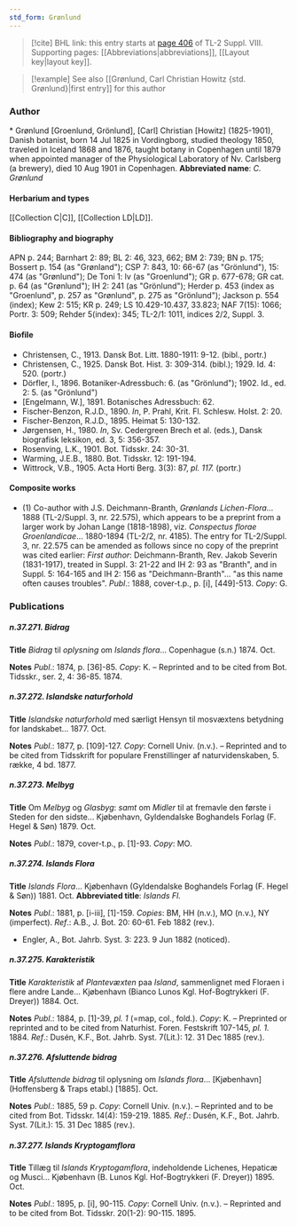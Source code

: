 ```yaml
---
std_form: Grønlund
---
```


> [!cite] BHL link: this entry starts at [page 406](https://www.biodiversitylibrary.org/page/33258884) of TL-2 Suppl. VIII.
> Supporting pages: [[Abbreviations|abbreviations]], [[Layout key|layout key]].

> [!example] See also [[Grønlund, Carl Christian Howitz {std. Grønlund}|first entry]] for this author

### Author

\* Grønlund \[Groenlund, Grönlund\], \[Carl\] Christian \[Howitz\] (1825-1901), Danish botanist, born 14 Jul 1825 in Vordingborg, studied theology 1850, traveled in Iceland 1868 and 1876, taught botany in Copenhagen until 1879 when appointed manager of the Physiological Laboratory of Nv. Carlsberg (a brewery), died 10 Aug 1901 in Copenhagen. 
**Abbreviated name**: *C. Grønlund*

#### Herbarium and types

[[Collection C|C]], [[Collection LD|LD]].

#### Bibliography and biography

APN p. 244; Barnhart 2: 89; BL 2: 46, 323, 662; BM 2: 739; BN p. 175; Bossert p. 154 (as "Grønland"); CSP 7: 843, 10: 66-67 (as "Grönlund"), 15: 474 (as "Grønlund"); De Toni 1: lv (as "Groenlund"); GR p. 677-678; GR cat. p. 64 (as "Grønlund"); IH 2: 241 (as "Grönlund"); Herder p. 453 (index as "Groenlund", p. 257 as "Grønlund", p. 275 as "Grönlund"); Jackson p. 554 (index); Kew 2: 515; KR p. 249; LS 10.429-10.437, 33.823; NAF 7(15): 1066; Portr. 3: 509; Rehder 5(index): 345; TL-2/1: 1011, indices 2/2, Suppl. 3.

#### Biofile

- Christensen, C., 1913. Dansk Bot. Litt. 1880-1911: 9-12. (bibl., portr.)
- Christensen, C., 1925. Dansk Bot. Hist. 3: 309-314. (bibl.); 1929. Id. 4: 520. (portr.)
- Dörfler, I., 1896. Botaniker-Adressbuch: 6. (as "Grönlund"); 1902. Id., ed. 2: 5. (as "Grönlund")
- \[Engelmann, W.\], 1891. Botanisches Adressbuch: 62.
- Fischer-Benzon, R.J.D., 1890. *In*, P. Prahl, Krit. Fl. Schlesw. Holst. 2: 20.
- Fischer-Benzon, R.J.D., 1895. Heimat 5: 130-132.
- Jørgensen, H., 1980. *In*, Sv. Cedergreen Brech et al. (eds.), Dansk biografisk leksikon, ed. 3, 5: 356-357.
- Rosenving, L.K., 1901. Bot. Tidsskr. 24: 30-31.
- Warming, J.E.B., 1880. Bot. Tidsskr. 12: 191-194.
- Wittrock, V.B., 1905. Acta Horti Berg. 3(3): 87, *pl. 117.* (portr.)

#### Composite works

- (1) Co-author with J.S. Deichmann-Branth, *Grønlands Lichen-Flora*... 1888 (TL-2/Suppl. 3, nr. 22.575), which appears to be a preprint from a larger work by Johan Lange (1818-1898), viz. *Conspectus florae Groenlandicae*... 1880-1894 (TL-2/2, nr. 4185). The entry for TL-2/Suppl. 3, nr. 22.575 can be amended as follows since no copy of the preprint was cited earlier:
*First author*: Deichmann-Branth, Rev. Jakob Severin (1831-1917), treated in Suppl. 3: 21-22 and IH 2: 93 as "Branth", and in Suppl. 5: 164-165 and IH 2: 156 as "Deichmann-Branth"... "as this name often causes troubles".
*Publ*.: 1888, cover-t.p., p. \[i\], \[449\]-513. *Copy*: G.

### Publications

##### n.37.271. Bidrag

**Title**
*Bidrag* til *oplysning* om *Islands flora*... Copenhague (s.n.) 1874. Oct.

**Notes**
*Publ*.: 1874, p. \[36\]-85. *Copy*: K. – Reprinted and to be cited from Bot. Tidsskr., ser. 2, 4: 36-85. 1874.

##### n.37.272. Islandske naturforhold

**Title**
*Islandske naturforhold* med særligt Hensyn til mosvæxtens betydning for landskabet... 1877. Oct.

**Notes**
*Publ*.: 1877, p. \[109\]-127. *Copy*: Cornell Univ. (n.v.). – Reprinted and to be cited from Tidsskrift for populare Frenstillinger af naturvidenskaben, 5. række, 4 bd. 1877.

##### n.37.273. Melbyg

**Title**
Om *Melbyg* og *Glasbyg*: *samt* om *Midler* til at fremavle den første i Steden for den sidste... Kjøbenhavn, Gyldendalske Boghandels Forlag (F. Hegel & Søn) 1879. Oct.

**Notes**
*Publ*.: 1879, cover-t.p., p. \[1\]-93. *Copy*: MO.

##### n.37.274. Islands Flora

**Title**
*Islands Flora*... Kjøbenhavn (Gyldendalske Boghandels Forlag (F. Hegel & Søn)) 1881. Oct.
**Abbreviated title**: *Islands Fl.*

**Notes**
*Publ*.: 1881, p. \[i-iii\], \[1\]-159. *Copies*: BM, HH (n.v.), MO (n.v.), NY (imperfect).
*Ref*.: A.B., J. Bot. 20: 60-61. Feb 1882 (rev.).
- Engler, A., Bot. Jahrb. Syst. 3: 223. 9 Jun 1882 (noticed).

##### n.37.275. Karakteristik

**Title**
*Karakteristik* af *Plantevæxten* paa *Island*, sammenlignet med Floraen i flere andre Lande... Kjøbenhavn (Bianco Lunos Kgl. Hof-Bogtrykkeri (F. Dreyer)) 1884. Oct.

**Notes**
*Publ*.: 1884, p. \[1\]-39, *pl. 1* (=map, col., fold.). *Copy*: K. – Preprinted or reprinted and to be cited from Naturhist. Foren. Festskrift 107-145, *pl. 1.* 1884.
*Ref*.: Dusén, K.F., Bot. Jahrb. Syst. 7(Lit.): 12. 31 Dec 1885 (rev.).

##### n.37.276. Afsluttende bidrag

**Title**
*Afsluttende bidrag* til oplysning om *Islands flora*... \[Kjøbenhavn\] (Hoffensberg & Traps etabl.) \[1885\]. Oct.

**Notes**
*Publ*.: 1885, 59 p. *Copy*: Cornell Univ. (n.v.). – Reprinted and to be cited from Bot. Tidsskr. 14(4): 159-219. 1885.
*Ref*.: Dusén, K.F., Bot. Jahrb. Syst. 7(Lit.): 15. 31 Dec 1885 (rev.).

##### n.37.277. Islands Kryptogamflora

**Title**
Tillæg til *Islands Kryptogamflora*, indeholdende Lichenes, Hepaticæ og Musci... Kjøbenhavn (B. Lunos Kgl. Hof-Bogtrykkeri (F. Dreyer)) 1895. Oct.

**Notes**
*Publ*.: 1895, p. \[i\], 90-115. *Copy*: Cornell Univ. (n.v.). – Reprinted and to be cited from Bot. Tidsskr. 20(1-2): 90-115. 1895.

